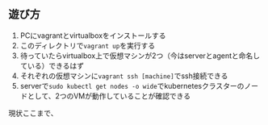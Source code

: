 ## 遊び方
1. PCにvagrantとvirtualboxをインストールする
2. このディレクトリで`vagrant up`を実行する
3. 待っていたらvirtualbox上で仮想マシンが2つ（今はserverとagentと命名している）できるはず
4. それぞれの仮想マシンに`vagrant ssh [machine]`でssh接続できる
5. serverで`sudo kubectl get nodes -o wide`でkubernetesクラスターのノードとして、2つのVMが動作していることが確認できる

現状ここまで、
